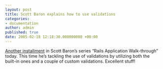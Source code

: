 ```yaml
---
layout: post
title: Scott Baron explains how to use validations
categories:
- documentation
author: admin
published: true
date: 2005-02-18 12:18:30.000000000 +00:00
---
```

<p><a href="http://scott.elitists.net/journal/view/14">Another installment</a> in Scott Baron&#8217;s series &#8220;Rails Application Walk-through&#8221; today. This time he&#8217;s tackling the use of validations by utilizing both the built-in ones and a couple of custom validations. Excellent stuff!</p>